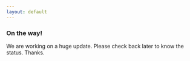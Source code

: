 ```yaml
---
layout: default
---
```


### On the way!

We are working on a huge update. Please check back later to know the status. Thanks.
